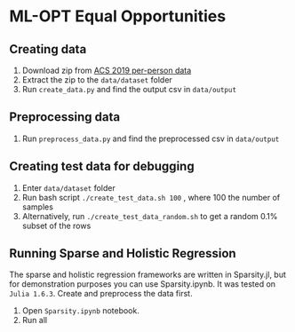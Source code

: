 # ML-OPT Equal Opportunities

## Creating data

1. Download zip from [ACS 2019 per-person data](https://www2.census.gov/programs-surveys/acs/data/pums/2019/1-Year/csv_pus.zip)
2. Extract the zip to the `data/dataset` folder
3. Run `create_data.py` and find the output csv in `data/output`

## Preprocessing data

1. Run `preprocess_data.py` and find the preprocessed csv in `data/output`

## Creating test data for debugging

1. Enter `data/dataset` folder
2. Run bash script `./create_test_data.sh 100` , where 100 the number of samples
3. Alternatively, run `./create_test_data_random.sh` to get a random 0.1% subset of the rows


## Running Sparse and Holistic Regression

The sparse and holistic regression frameworks are written in Sparsity.jl, but for demonstration purposes you can use Sparsity.ipynb. It was tested on `Julia 1.6.3`. Create and preprocess the data first. 

1. Open `Sparsity.ipynb` notebook.
2. Run all
